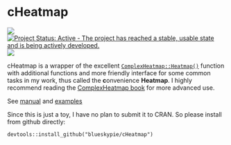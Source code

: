 
<!-- README.md is generated from README.Rmd. Please edit that file -->

# cHeatmap

[![](https://img.shields.io/badge/devel%20version-0.2.3-blue.svg)](https://github.com/blueskypie/cHeatmap)
[![Project Status: Active - The project has reached a stable, usable
state and is being actively
developed.](https://www.repostatus.org/badges/latest/active.svg)](https://www.repostatus.org/#active)
[![](https://img.shields.io/badge/lifecycle-stable-brightgreen.svg)](https://lifecycle.r-lib.org/articles/stages.html#stable)

cHeatmap is a wrapper of the excellent
[`ComplexHeatmap::Heatmap()`](https://jokergoo.github.io/ComplexHeatmap/reference/Heatmap.html)
function with additional functions and more friendly interface for some
common tasks in my work, thus called the **c**onvenience **Heatmap**. I
highly recommend reading the [ComplexHeatmap
book](https://jokergoo.github.io/ComplexHeatmap-reference/book/index.html)
for more advanced use.

See [manual](https://blueskypie.github.io/cHeatmap/reference/index.html)
and
[examples](https://blueskypie.github.io/cHeatmap/articles/cHeatmap-intro.html)

Since this is just a toy, I have no plan to submit it to CRAN. So please
install from github directly:

`devtools::install_github("blueskypie/cHeatmap")`
